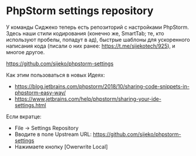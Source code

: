 # PhpStorm settings repository

У команды Сиджеко теперь есть репозиторий с настройками PhpStorm.
Здесь наши стили кодирования (конечно же, SmartTab; те, кто используют пробелы, попадут в ад),
быстрые шаблоны для ускоренного написания кода (писали о них ранее: https://t.me/sijekotech/925), и многое другое.

https://github.com/sijeko/phpstorm-settings

Как этим пользоваться в новых Идеях:
* https://blog.jetbrains.com/phpstorm/2018/10/sharing-code-snippets-in-phpstorm-easy-way/
* https://www.jetbrains.com/help/phpstorm/sharing-your-ide-settings.html


Если вкратце:
* File → Settings Repository
* Вводите в поле Upstream URL: https://github.com/sijeko/phpstorm-settings
* Нажимаете кнопку [Owerwrite Local]
